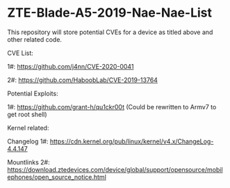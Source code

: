 # ZTE-Blade-A5-2019-Nae-Nae-List
This repository will store potential CVEs for a device as titled above and other related code.


CVE List:

1#: https://github.com/j4nn/CVE-2020-0041

2#: https://github.com/HaboobLab/CVE-2019-13764

Potential Exploits:

1#: https://github.com/grant-h/qu1ckr00t
(Could be rewritten to Armv7 to get root shell)

Kernel related:

Changelog 1#:
https://cdn.kernel.org/pub/linux/kernel/v4.x/ChangeLog-4.4.147

Mountlinks 2#:
https://download.ztedevices.com/device/global/support/opensource/mobilephones/open_source_notice.html
